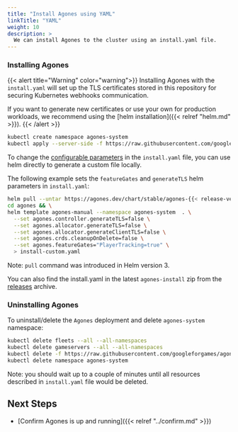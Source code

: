 ```yaml
---
title: "Install Agones using YAML"
linkTitle: "YAML"
weight: 10
description: >
  We can install Agones to the cluster using an install.yaml file.
---
```


### Installing Agones

{{< alert title="Warning" color="warning">}}
Installing Agones with the `install.yaml` will set up the TLS certificates
stored in this repository for securing Kubernetes webhooks communication.

If you want to generate new certificates or use your own for production workloads,
we recommend using the [helm installation]({{< relref "helm.md" >}}).
{{< /alert >}}

```bash
kubectl create namespace agones-system
kubectl apply --server-side -f https://raw.githubusercontent.com/googleforgames/agones/{{< release-branch >}}/install/yaml/install.yaml
```

To change the [configurable parameters](https://agones.dev/site/docs/installation/install-agones/helm/#configuration) in the `install.yaml` file, you can use helm directly to generate a custom file locally.

The following example sets the `featureGates` and `generateTLS` helm parameters in `install.yaml`:

```bash
helm pull --untar https://agones.dev/chart/stable/agones-{{< release-version >}}.tgz && \
cd agones && \
helm template agones-manual --namespace agones-system  . \
  --set agones.controller.generateTLS=false \
  --set agones.allocator.generateTLS=false \
  --set agones.allocator.generateClientTLS=false \
  --set agones.crds.cleanupOnDelete=false \
  --set agones.featureGates="PlayerTracking=true" \
  > install-custom.yaml
```
Note: `pull` command was introduced in Helm version 3.

You can also find the install.yaml in the latest `agones-install` zip from the [releases](https://github.com/googleforgames/agones/releases) archive.

### Uninstalling Agones

To uninstall/delete the `Agones` deployment and delete `agones-system` namespace:

```bash
kubectl delete fleets --all --all-namespaces
kubectl delete gameservers --all --all-namespaces
kubectl delete -f https://raw.githubusercontent.com/googleforgames/agones/{{< release-branch >}}/install/yaml/install.yaml
kubectl delete namespace agones-system
```

Note: you should wait up to a couple of minutes until all resources described in `install.yaml` file would be deleted.

## Next Steps

- [Confirm Agones is up and running]({{< relref "../confirm.md" >}})
